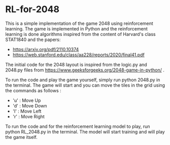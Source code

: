 # RL-for-2048

This is a simple implementation of the game 2048 using reinforcement learning. The game is implemented in Python and the reinforcement learning is done algorithms inspired from the content of Harvard's class STAT1840 and the papers:
- https://arxiv.org/pdf/2110.10374
- https://web.stanford.edu/class/aa228/reports/2020/final41.pdf 

The initial code for the 2048 layout is inspired from the logic.py and 2048.py files from https://www.geeksforgeeks.org/2048-game-in-python/ .

To run the code and play the game yourself, simply run python 2048.py in the terminal. The game will start and you can move the tiles in the grid using the commands as follows :
- 'u' : Move Up
- 'd' : Move Down
- 'l' : Move Left
- 'r' : Move Right

To run the code and for the reinforcement learning model to play, run python RL_2048.py in the terminal. The model will start training and will play the game itself.